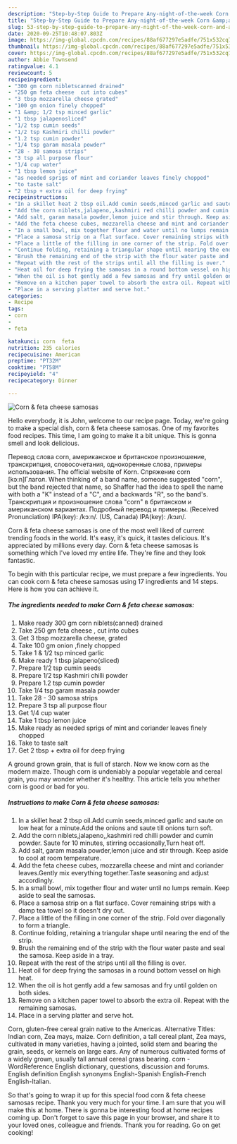 ```yaml
---
description: "Step-by-Step Guide to Prepare Any-night-of-the-week Corn &amp;amp; feta cheese samosas"
title: "Step-by-Step Guide to Prepare Any-night-of-the-week Corn &amp;amp; feta cheese samosas"
slug: 53-step-by-step-guide-to-prepare-any-night-of-the-week-corn-and-amp-feta-cheese-samosas
date: 2020-09-25T10:48:07.803Z
image: https://img-global.cpcdn.com/recipes/88af677297e5adfe/751x532cq70/corn-feta-cheese-samosas-recipe-main-photo.jpg
thumbnail: https://img-global.cpcdn.com/recipes/88af677297e5adfe/751x532cq70/corn-feta-cheese-samosas-recipe-main-photo.jpg
cover: https://img-global.cpcdn.com/recipes/88af677297e5adfe/751x532cq70/corn-feta-cheese-samosas-recipe-main-photo.jpg
author: Abbie Townsend
ratingvalue: 4.1
reviewcount: 5
recipeingredient:
- "300 gm corn nibletscanned drained"
- "250 gm feta cheese  cut into cubes"
- "3 tbsp mozzarella cheese grated"
- "100 gm onion finely chopped"
- "1 &amp; 1/2 tsp minced garlic"
- "1 tbsp jalapenosliced"
- "1/2 tsp cumin seeds"
- "1/2 tsp Kashmiri chilli powder"
- "1.2 tsp cumin powder"
- "1/4 tsp garam masala powder"
- "28 - 30 samosa strips"
- "3 tsp all purpose flour"
- "1/4 cup water"
- "1 tbsp lemon juice"
- "as needed sprigs of mint and coriander leaves finely chopped"
- "to taste salt"
- "2 tbsp + extra oil for deep frying"
recipeinstructions:
- "In a skillet heat 2 tbsp oil.Add cumin seeds,minced garlic and saute on low heat for a minute.Add the onions and saute till onions turn soft."
- "Add the corn niblets,jalapeno,,kashmiri red chilli powder and cumin powder. Saute for 10 minutes, stirring occasionally,Turn heat off."
- "Add salt, garam masala powder,lemon juice and stir through. Keep aside to cool at room temperature."
- "Add the feta cheese cubes, mozzarella cheese and mint and coriander leaves.Gently mix everything together.Taste seasoning and adjust accordingly."
- "In a small bowl, mix together flour and water until no lumps remain. Keep aside to seal the samosas."
- "Place a samosa strip on a flat surface. Cover remaining strips with a damp tea towel so it doesn&#39;t dry out."
- "Place a little of the filling in one corner of the strip. Fold over diagonally to form a triangle."
- "Continue folding, retaining a triangular shape until nearing the end of the strip."
- "Brush the remaining end of the strip with the flour water paste and seal the samosa. Keep aside in a tray."
- "Repeat with the rest of the strips until all the filling is over."
- "Heat oil for deep frying the samosas in a round bottom vessel on high heat."
- "When the oil is hot gently add a few samosas and fry until golden on both sides."
- "Remove on a kitchen paper towel to absorb the extra oil. Repeat with the remaining samosas."
- "Place in a serving platter and serve hot."
categories:
- Recipe
tags:
- corn
- 
- feta

katakunci: corn  feta 
nutrition: 235 calories
recipecuisine: American
preptime: "PT32M"
cooktime: "PT58M"
recipeyield: "4"
recipecategory: Dinner

---
```



![Corn &amp; feta cheese samosas](https://img-global.cpcdn.com/recipes/88af677297e5adfe/751x532cq70/corn-feta-cheese-samosas-recipe-main-photo.jpg)

Hello everybody, it is John, welcome to our recipe page. Today, we're going to make a special dish, corn &amp; feta cheese samosas. One of my favorites food recipes. This time, I am going to make it a bit unique. This is gonna smell and look delicious.

Перевод слова corn, американское и британское произношение, транскрипция, словосочетания, однокоренные слова, примеры использования. The official website of Korn. Спряжение corn [kɔ:n]Глагол. When thinking of a band name, someone suggested &#34;corn&#34;, but the band rejected that name, so Shaffer had the idea to spell the name with both a &#34;K&#34; instead of a &#34;C&#34;, and a backwards &#34;R&#34;, so the band&#39;s. Транскрипция и произношение слова &#34;corn&#34; в британском и американском вариантах. Подробный перевод и примеры. (Received Pronunciation) IPA(key): /kɔːn/. (US, Canada) IPA(key): /kɔɹn/.

Corn &amp; feta cheese samosas is one of the most well liked of current trending foods in the world. It's easy, it's quick, it tastes delicious. It's appreciated by millions every day. Corn &amp; feta cheese samosas is something which I've loved my entire life. They're fine and they look fantastic.


To begin with this particular recipe, we must prepare a few ingredients. You can cook corn &amp; feta cheese samosas using 17 ingredients and 14 steps. Here is how you can achieve it.

<!--inarticleads1-->

##### The ingredients needed to make Corn &amp; feta cheese samosas:

1. Make ready 300 gm corn niblets(canned) drained
1. Take 250 gm feta cheese , cut into cubes
1. Get 3 tbsp mozzarella cheese, grated
1. Take 100 gm onion ,finely chopped
1. Take 1 &amp; 1/2 tsp minced garlic
1. Make ready 1 tbsp jalapeno(sliced)
1. Prepare 1/2 tsp cumin seeds
1. Prepare 1/2 tsp Kashmiri chilli powder
1. Prepare 1.2 tsp cumin powder
1. Take 1/4 tsp garam masala powder
1. Take 28 - 30 samosa strips
1. Prepare 3 tsp all purpose flour
1. Get 1/4 cup water
1. Take 1 tbsp lemon juice
1. Make ready as needed sprigs of mint and coriander leaves finely chopped
1. Take to taste salt
1. Get 2 tbsp + extra oil for deep frying


A ground grown grain, that is full of starch. Now we know corn as the modern maize. Though corn is undeniably a popular vegetable and cereal grain, you may wonder whether it&#39;s healthy. This article tells you whether corn is good or bad for you. 

<!--inarticleads2-->

##### Instructions to make Corn &amp; feta cheese samosas:

1. In a skillet heat 2 tbsp oil.Add cumin seeds,minced garlic and saute on low heat for a minute.Add the onions and saute till onions turn soft.
1. Add the corn niblets,jalapeno,,kashmiri red chilli powder and cumin powder. Saute for 10 minutes, stirring occasionally,Turn heat off.
1. Add salt, garam masala powder,lemon juice and stir through. Keep aside to cool at room temperature.
1. Add the feta cheese cubes, mozzarella cheese and mint and coriander leaves.Gently mix everything together.Taste seasoning and adjust accordingly.
1. In a small bowl, mix together flour and water until no lumps remain. Keep aside to seal the samosas.
1. Place a samosa strip on a flat surface. Cover remaining strips with a damp tea towel so it doesn&#39;t dry out.
1. Place a little of the filling in one corner of the strip. Fold over diagonally to form a triangle.
1. Continue folding, retaining a triangular shape until nearing the end of the strip.
1. Brush the remaining end of the strip with the flour water paste and seal the samosa. Keep aside in a tray.
1. Repeat with the rest of the strips until all the filling is over.
1. Heat oil for deep frying the samosas in a round bottom vessel on high heat.
1. When the oil is hot gently add a few samosas and fry until golden on both sides.
1. Remove on a kitchen paper towel to absorb the extra oil. Repeat with the remaining samosas.
1. Place in a serving platter and serve hot.


Corn, gluten-free cereal grain native to the Americas. Alternative Titles: Indian corn, Zea mays, maize. Corn definition, a tall cereal plant, Zea mays, cultivated in many varieties, having a jointed, solid stem and bearing the grain, seeds, or kernels on large ears. Any of numerous cultivated forms of a widely grown, usually tall annual cereal grass bearing. corn - WordReference English dictionary, questions, discussion and forums. English definition English synonyms English-Spanish English-French English-Italian. 

So that's going to wrap it up for this special food corn &amp; feta cheese samosas recipe. Thank you very much for your time. I am sure that you will make this at home. There is gonna be interesting food at home recipes coming up. Don't forget to save this page in your browser, and share it to your loved ones, colleague and friends. Thank you for reading. Go on get cooking!
